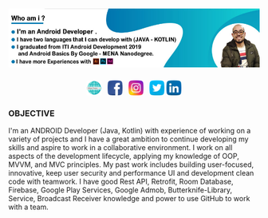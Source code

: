 # [![ali al fayed header](https://github.com/alfayedoficial/alfayedoficial/blob/master/header_banner.jpg)](https://www.alialfayed.com)
<p align='center'>
<a href="https://www.alialfayed.com"><img height="30" src="https://github.com/alfayedoficial/alfayedoficial/blob/master/internet.png"></a>&nbsp;&nbsp;
<a href="https://facebook.com/alfayedoficial"><img height="30" src="https://github.com/alfayedoficial/alfayedoficial/blob/master/005-facebook.png?raw=true"></a>&nbsp;&nbsp;
<a href="https://instagram/alfayedoficial"><img height="30" src="https://github.com/alfayedoficial/alfayedoficial/blob/master/003-instagram.png?raw=true"></a>&nbsp;&nbsp;
<a href="https://twitter/alfayedoficial"><img height="30" src="https://github.com/alfayedoficial/alfayedoficial/blob/master/004-twitter.png?raw=true"></a>
<a href="https://www.linkedin.com/in/alfayedoficial/"><img height="30" src="https://github.com/alfayedoficial/alfayedoficial/blob/master/006-linkedin.png?raw=true"></a>
</p>

### OBJECTIVE 
I'm an ANDROID Developer (Java, Kotlin) with experience of working on a variety of projects and I have a great ambition to continue developing my skills and aspire to work in a collaborative environment. I work on all aspects of the development lifecycle, applying my knowledge of OOP, MVVM, and MVC principles. My past work includes building user-focused, innovative, keep user security and performance UI and development clean code with teamwork. I have good Rest API, Retrofit, Room Database, Firebase, Google Play Services, Google Admob, Butterknife-Library, Service, Broadcast Receiver knowledge and power to use GitHub to work with a team. 
